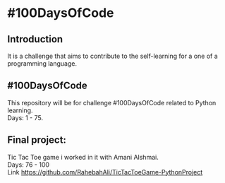 # #100DaysOfCode
## Introduction
It is a challenge that aims to contribute to the self-learning for a one of a programming language.

## #100DaysOfCode
This repository will be for challenge #100DaysOfCode related to Python learning.<br>
Days: 1 - 75.

## Final project: 
Tic Tac Toe game i worked in it with Amani Alshmai.<br>
Days: 76 - 100 <br>
Link https://github.com/RahebahAli/TicTacToeGame-PythonProject
